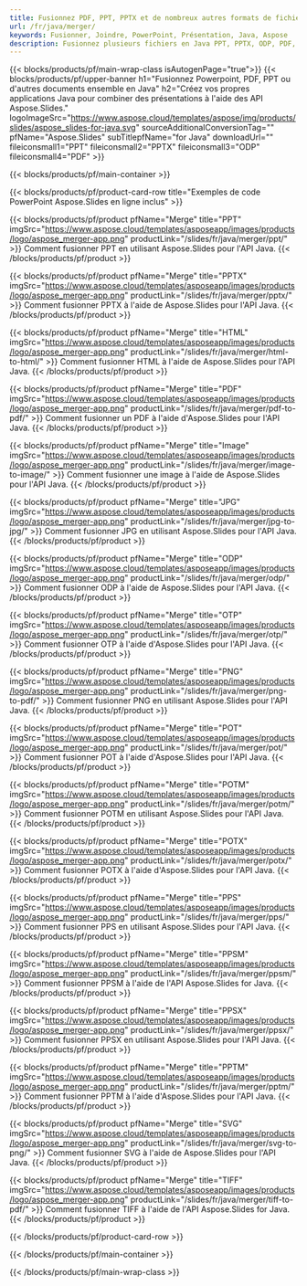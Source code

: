 ```yaml
---
title: Fusionnez PDF, PPT, PPTX et de nombreux autres formats de fichiers à l'aide de Java
url: /fr/java/merger/
keywords: Fusionner, Joindre, PowerPoint, Présentation, Java, Aspose
description: Fusionnez plusieurs fichiers en Java PPT, PPTX, ODP, PDF, PNG, JPG et bien d'autres.
---
```

{{< blocks/products/pf/main-wrap-class isAutogenPage="true">}}
{{< blocks/products/pf/upper-banner h1="Fusionnez Powerpoint, PDF, PPT ou d'autres documents ensemble en Java" h2="Créez vos propres applications Java pour combiner des présentations à l'aide des API Aspose.Slides." logoImageSrc="https://www.aspose.cloud/templates/aspose/img/products/slides/aspose_slides-for-java.svg" sourceAdditionalConversionTag="" pfName="Aspose.Slides" subTitlepfName="for Java" downloadUrl="" fileiconsmall1="PPT" fileiconsmall2="PPTX" fileiconsmall3="ODP" fileiconsmall4="PDF" >}}

{{< blocks/products/pf/main-container >}}

{{< blocks/products/pf/product-card-row title="Exemples de code PowerPoint Aspose.Slides en ligne inclus" >}}

{{< blocks/products/pf/product pfName="Merge" title="PPT" imgSrc="https://www.aspose.cloud/templates/asposeapp/images/products/logo/aspose_merger-app.png" productLink="/slides/fr/java/merger/ppt/" >}}
Comment fusionner PPT en utilisant Aspose.Slides pour l'API Java.
{{< /blocks/products/pf/product >}}

{{< blocks/products/pf/product pfName="Merge" title="PPTX" imgSrc="https://www.aspose.cloud/templates/asposeapp/images/products/logo/aspose_merger-app.png" productLink="/slides/fr/java/merger/pptx/" >}}
Comment fusionner PPTX à l'aide de Aspose.Slides pour l'API Java.
{{< /blocks/products/pf/product >}}

{{< blocks/products/pf/product pfName="Merge" title="HTML" imgSrc="https://www.aspose.cloud/templates/asposeapp/images/products/logo/aspose_merger-app.png" productLink="/slides/fr/java/merger/html-to-html/" >}}
Comment fusionner HTML à l'aide de Aspose.Slides pour l'API Java.
{{< /blocks/products/pf/product >}}

{{< blocks/products/pf/product pfName="Merge" title="PDF" imgSrc="https://www.aspose.cloud/templates/asposeapp/images/products/logo/aspose_merger-app.png" productLink="/slides/fr/java/merger/pdf-to-pdf/" >}}
Comment fusionner un PDF à l'aide d'Aspose.Slides pour l'API Java.
{{< /blocks/products/pf/product >}}

{{< blocks/products/pf/product pfName="Merge" title="Image" imgSrc="https://www.aspose.cloud/templates/asposeapp/images/products/logo/aspose_merger-app.png" productLink="/slides/fr/java/merger/image-to-image/" >}}
Comment fusionner une image à l'aide de Aspose.Slides pour l'API Java.
{{< /blocks/products/pf/product >}}

{{< blocks/products/pf/product pfName="Merge" title="JPG" imgSrc="https://www.aspose.cloud/templates/asposeapp/images/products/logo/aspose_merger-app.png" productLink="/slides/fr/java/merger/jpg-to-jpg/" >}}
Comment fusionner JPG en utilisant Aspose.Slides pour l'API Java.
{{< /blocks/products/pf/product >}}

{{< blocks/products/pf/product pfName="Merge" title="ODP" imgSrc="https://www.aspose.cloud/templates/asposeapp/images/products/logo/aspose_merger-app.png" productLink="/slides/fr/java/merger/odp/" >}}
Comment fusionner ODP à l'aide de Aspose.Slides pour l'API Java.
{{< /blocks/products/pf/product >}}

{{< blocks/products/pf/product pfName="Merge" title="OTP" imgSrc="https://www.aspose.cloud/templates/asposeapp/images/products/logo/aspose_merger-app.png" productLink="/slides/fr/java/merger/otp/" >}}
Comment fusionner OTP à l'aide d'Aspose.Slides pour l'API Java.
{{< /blocks/products/pf/product >}}

{{< blocks/products/pf/product pfName="Merge" title="PNG" imgSrc="https://www.aspose.cloud/templates/asposeapp/images/products/logo/aspose_merger-app.png" productLink="/slides/fr/java/merger/png-to-pdf/" >}}
Comment fusionner PNG en utilisant Aspose.Slides pour l'API Java.
{{< /blocks/products/pf/product >}}

{{< blocks/products/pf/product pfName="Merge" title="POT" imgSrc="https://www.aspose.cloud/templates/asposeapp/images/products/logo/aspose_merger-app.png" productLink="/slides/fr/java/merger/pot/" >}}
Comment fusionner POT à l'aide d'Aspose.Slides pour l'API Java.
{{< /blocks/products/pf/product >}}

{{< blocks/products/pf/product pfName="Merge" title="POTM" imgSrc="https://www.aspose.cloud/templates/asposeapp/images/products/logo/aspose_merger-app.png" productLink="/slides/fr/java/merger/potm/" >}}
Comment fusionner POTM en utilisant Aspose.Slides pour l'API Java.
{{< /blocks/products/pf/product >}}

{{< blocks/products/pf/product pfName="Merge" title="POTX" imgSrc="https://www.aspose.cloud/templates/asposeapp/images/products/logo/aspose_merger-app.png" productLink="/slides/fr/java/merger/potx/" >}}
Comment fusionner POTX à l'aide d'Aspose.Slides pour l'API Java.
{{< /blocks/products/pf/product >}}

{{< blocks/products/pf/product pfName="Merge" title="PPS" imgSrc="https://www.aspose.cloud/templates/asposeapp/images/products/logo/aspose_merger-app.png" productLink="/slides/fr/java/merger/pps/" >}}
Comment fusionner PPS en utilisant Aspose.Slides pour l'API Java.
{{< /blocks/products/pf/product >}}

{{< blocks/products/pf/product pfName="Merge" title="PPSM" imgSrc="https://www.aspose.cloud/templates/asposeapp/images/products/logo/aspose_merger-app.png" productLink="/slides/fr/java/merger/ppsm/" >}}
Comment fusionner PPSM à l'aide de l'API Aspose.Slides for Java.
{{< /blocks/products/pf/product >}}

{{< blocks/products/pf/product pfName="Merge" title="PPSX" imgSrc="https://www.aspose.cloud/templates/asposeapp/images/products/logo/aspose_merger-app.png" productLink="/slides/fr/java/merger/ppsx/" >}}
Comment fusionner PPSX en utilisant Aspose.Slides pour l'API Java.
{{< /blocks/products/pf/product >}}

{{< blocks/products/pf/product pfName="Merge" title="PPTM" imgSrc="https://www.aspose.cloud/templates/asposeapp/images/products/logo/aspose_merger-app.png" productLink="/slides/fr/java/merger/pptm/" >}}
Comment fusionner PPTM à l'aide d'Aspose.Slides pour l'API Java.
{{< /blocks/products/pf/product >}}

{{< blocks/products/pf/product pfName="Merge" title="SVG" imgSrc="https://www.aspose.cloud/templates/asposeapp/images/products/logo/aspose_merger-app.png" productLink="/slides/fr/java/merger/svg-to-png/" >}}
Comment fusionner SVG à l'aide de Aspose.Slides pour l'API Java.
{{< /blocks/products/pf/product >}}

{{< blocks/products/pf/product pfName="Merge" title="TIFF" imgSrc="https://www.aspose.cloud/templates/asposeapp/images/products/logo/aspose_merger-app.png" productLink="/slides/fr/java/merger/tiff-to-pdf/" >}}
Comment fusionner TIFF à l'aide de l'API Aspose.Slides for Java.
{{< /blocks/products/pf/product >}}


{{< /blocks/products/pf/product-card-row >}}

{{< /blocks/products/pf/main-container >}}
    
{{< /blocks/products/pf/main-wrap-class >}}